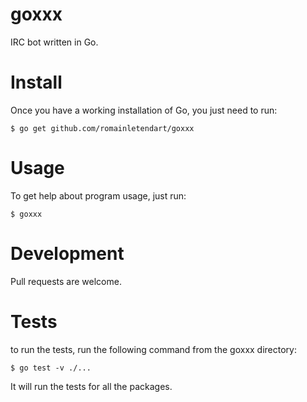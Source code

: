 goxxx
=====

IRC bot written in Go.

Install
=======

Once you have a working installation of Go, you just need to run:

```
$ go get github.com/romainletendart/goxxx
```

Usage
=====

To get help about program usage, just run:
```
$ goxxx
```

Development
=====

Pull requests are welcome.

Tests
=====

to run the tests, run the following command from the goxxx directory:
```
$ go test -v ./...
```
It will run the tests for all the packages.
